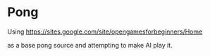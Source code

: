 # Pong

Using 
https://sites.google.com/site/opengamesforbeginners/Home

as a base pong source and attempting to make AI play it.
